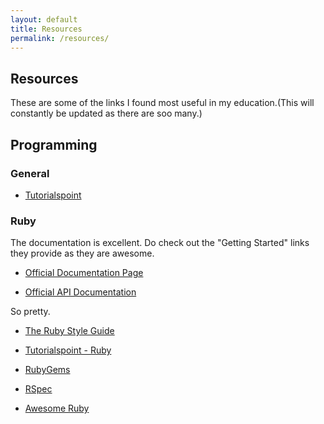 ```yaml
---
layout: default
title: Resources
permalink: /resources/
---
```


## Resources

These are some of the links I found most useful in my education.(This will constantly be updated as there are soo many.)

## Programming

### General

- [Tutorialspoint](https://www.tutorialspoint.com/index.htm)

### Ruby

The documentation is excellent. Do check out the "Getting Started" links they provide as they are awesome.

- [Official Documentation Page](https://www.ruby-lang.org/en/documentation/)

- [Official API Documentation](https://docs.ruby-lang.org/en/)

So pretty.

- [The Ruby Style Guide](https://rubystyle.guide/)

- [Tutorialspoint - Ruby](https://www.tutorialspoint.com/ruby/)

- [RubyGems](https://rubygems.org/)

- [RSpec](http://rspec.info/)

- [Awesome Ruby](https://ruby.libhunt.com/categories)
